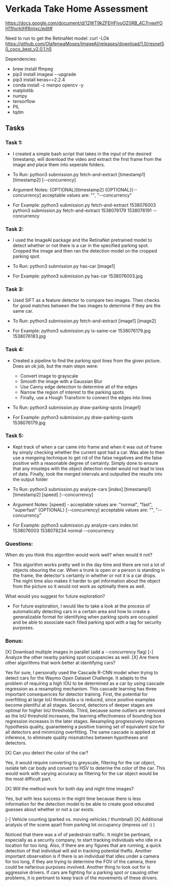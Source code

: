 # Verkada Take Home Assessment
https://docs.google.com/document/d/12WT9kZFEHFlvoOZ0RB_4C7rveeYOH11hvrkIHf6mjxc/edit#

Need to run to get the RetinaNet model:
curl -LOk https://github.com/OlafenwaMoses/ImageAI/releases/download/1.0/resnet50_coco_best_v2.0.1.h5

Dependencies:
- brew install ffmpeg
- pip3 install imageai --upgrade
- pip3 install keras==2.2.4
- conda install -c menpo opencv -y
- matplotlib
- numpy
- tensorflow
- PIL
- tqdm

## Tasks
### Task 1:
- I created a simple bash script that takes in the input of the desired timestamp, will download the video and extract the first frame from the image and place them into seperate folders.

- To Run:
    python3 submission.py fetch-and-extract [timestamp1] [timestamp2] [--concurrency]
    
- Argument Notes: 
    {OPTIONAL}[timestamp2]
    {OPTIONAL}[--concurrency] acceptable values are: "", "--concurrency"
    
- For Example:
    python3 submission.py fetch-and-extract 1538076003
    python3 submission.py fetch-and-extract 1538076179 1538076191 --concurrency
    
    
### Task 2:
- I used the ImageAI package and the RetinaNet pretrained model to detect whether or not there is a car in the specified parking spot. Cropped the image and then ran the detection model on the cropped parking spot.

- To Run:
    python3 submission.py has-car [image1]
    
- For Example:
    python3 submission.py has-car 1538076003.jpg


### Task 3:
- Used SIFT as a feature detector to compare two images. Then checks for good matches between the two images to determine if they are the same car.

- To Run:
    python3 submission.py fetch-and-extract [image1] [image2]
    
- For Example:
    python3 submission.py is-same-car 1538076179.jpg 1538076183.jpg
    
    
### Task 4:
- Created a pipeline to find the parking spot lines from the given picture. Does an ok job, but the main steps were:
    - Convert image to grayscale
    - Smooth the image with a Gaussian Blur
    - Use Canny edge detection to determine all of the edges
    - Narrow the region of interest to the parking spots
    - Finally, use a Hough Transform to connect the edges into lines

- To Run:
    python3 submission.py draw-parking-spots [image1]
    
- For Example:
    python3 submission.py draw-parking-spots 1538076179.jpg
    

### Task 5:
- Kept track of when a car came into frame and when it was out of frame by simply checking whether the current spot had a car. Was able to then use a mergeing technique to get rid of the false negatives and the false positive with a reasonable degree of certainty. Simply done to ensure that any missteps with the object detection model would not lead to loss of data. Finally, took the merged intervals and outputted the results into the output folder

- To Run:
    python3 submission.py analyze-cars [index] [timestamp1] [timestamp2] [speed] [--concurrency]

- Argument Notes: 
    [speed] - acceptable values are: "normal", "fast", "superfast"
    {OPTIONAL} [--concurrency] acceptable values are: "", "--concurrency"
    
- For Example:
    python3 submission.py analyze-cars index.txt 1538076003 1538078234 normal --concurrency 
    
    
### Questions:
When do you think this algorithm would work well? when would it not?
- This algorithm works pretty well in the day time and there are not a lot of objects obsuring the car. When a trunk is open or a person is standing in the frame, the detector's certainty in whether or not it is a car drops. The night time also makes it harder to get information about the object from the picture so it would not work as optimally there as well.

What would you suggest for future exploration?
- For future exploration, I would like to take a look at the process of automatically detecting cars in a certain area and how to create a generalizable format for identifying when parking spots are occupied and be able to associate each filled parking spot with a tag for security purposes.


### Bonus:
[X] Download multiple images in parallel (add a --concurrency flag)
[-] Analyze the other nearby parking spot occupancies as well.
[X] Are there other algorithms that work better at identifying cars?

Yes for sure, I personally used the Cascade R-CNN model when trying to detect cars for the Waymo Open Dataset Challenge. It adapts to the problem of requiring a high IOU to be determined as a car by using cascade regression as a resampling mechanism. This cascade learning has three important consequences for detector training. First, the potential for overfitting at large IoU thresholds u is reduced, since positive examples become plentiful at all stages. Second, detectors of deeper stages are optimal for higher IoU thresholds. Third, because some outliers are removed as the IoU threshold increases, the learning effectiveness of bounding box regression increases in the later stages. Resampling progressively improves hypothesis quality, guaranteeing a positive training set of equivalent size for all detectors and minimizing overfitting. The same cascade is applied at inference, to eliminate quality mismatches between hypotheses and detectors. 

[X] Can you detect the color of the car?

Yes, it would require converting to greyscale, filtering for the car object, isolate teh car body and convert to HSV to deterine the color of the car. This would work with varying accuracy as filtering for the car object would be the most difficult part.

[X] Will the method work for both day and night time images?

Yes, but with less success in the night time because there is less information for the detection model to be able to create good educated guesses about whether or not a car exists.

[-] Vehicle counting (parked vs. moving vehicles / thumbnail)
[X] Additional analysis of the scene apart from parking lot occupancy (impress us! :) )

Noticed that there was a of of pedestrain traffic. It might be pertinant, especially as a security company, to start tracking individuals who idle in a location for too long. Also, if there are any figures that are running, a quick detection of that individual will aid in tracking potential thefts. Another important observation is if there is an individual that idles under a camera for too long, if they are trying to determine the FOV of the camera, there could be nefarious purposes involved. Another thing to look out for is aggressive drivers. If cars are fighting for a parking spot or causing other problems, it is pertinant to keep track of the movements of these drivers. 



    
